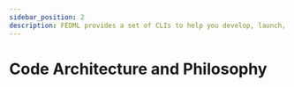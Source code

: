 ```yaml
---
sidebar_position: 2
description: FEDML provides a set of CLIs to help you develop, launch, train, and deploy your model. 
---
```


# Code Architecture and Philosophy
